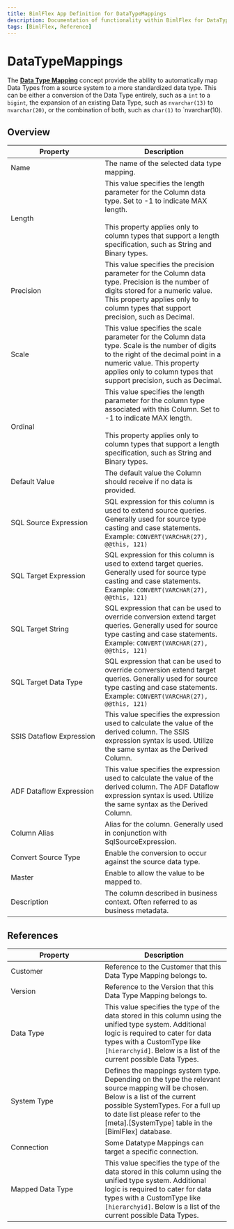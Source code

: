 ```yaml
---
title: BimlFlex App Definition for DataTypeMappings
description: Documentation of functionality within BimlFlex for DataTypeMappings
tags: [BimlFlex, Reference]
---
```


# DataTypeMappings

The [**Data Type Mapping**](bimlflex-data-type-mappings) concept provide the ability to automatically map Data Types from a source system to a more standardized data type. This can be either a conversion of the Data Type entirely, such as a `int` to a `bigint`, the expansion of an existing Data Type, such as `nvarchar(13)` to `nvarchar(20)`, or the combination of both, such as `char(1)` to `nvarchar(10).

## Overview
  
| <div style="width:200px">Property</div> | Description |
| --------- | ----------- |
|Name | The name of the selected data type mapping.|
|Length | This value specifies the length parameter for the Column data type. Set to -1 to indicate MAX length.<br/><br/>This property applies only to column types that support a length specification, such as String and Binary types.|
|Precision | This value specifies the precision parameter for the Column data type. Precision is the number of digits stored for a numeric value. This property applies only to column types that support precision, such as Decimal.|
|Scale | This value specifies the scale parameter for the Column data type. Scale is the number of digits to the right of the decimal point in a numeric value. This property applies only to column types that support precision, such as Decimal.|
|Ordinal | This value specifies the length parameter for the column type associated with this Column. Set to -1 to indicate MAX length.<br/><br/>This property applies only to column types that support a length specification, such as String and Binary types.|
|Default Value | The default value the Column should receive if no data is provided.|
|SQL Source Expression | SQL expression for this column is used to extend source queries. Generally used for source type casting and case statements. Example: `CONVERT(VARCHAR(27), @@this, 121)`|
|SQL Target Expression | SQL expression for this column is used to extend target queries. Generally used for source type casting and case statements. Example: `CONVERT(VARCHAR(27), @@this, 121)`|
|SQL Target String | SQL expression that can be used to override conversion extend target queries. Generally used for source type casting and case statements. Example: `CONVERT(VARCHAR(27), @@this, 121)`|
|SQL Target Data Type | SQL expression that can be used to override conversion extend target queries. Generally used for source type casting and case statements. Example: `CONVERT(VARCHAR(27), @@this, 121)`|
|SSIS Dataflow Expression | This value specifies the expression used to calculate the value of the derived column. The SSIS expression syntax is used. Utilize the same syntax as the Derived Column.|
|ADF Dataflow Expression | This value specifies the expression used to calculate the value of the derived column. The ADF Dataflow expression syntax is used. Utilize the same syntax as the Derived Column.|
|Column Alias | Alias for the column. Generally used in conjunction with SqlSourceExpression.|
|Convert Source Type | Enable the conversion to occur against the source data type.|
|Master | Enable to allow the value to be mapped to.|
|Description | The column described in business context. Often referred to as business metadata.|

## References
  
| <div style="width:200px">Property</div> | Description |
| --------- | ----------- |
|Customer | Reference to the Customer that this Data Type Mapping belongs to.|
|Version | Reference to the Version that this Data Type Mapping belongs to.|
|Data Type | This value specifies the type of the data stored in this column using the unified type system. Additional logic is required to cater for data types with a CustomType like `[hierarchyid]`. Below is a list of the current possible Data Types.|
|System Type | Defines the mappings system type. Depending on the type the relevant source mapping will be chosen. Below is a list of the current possible SystemTypes. For a full up to date list please refer to the [meta].[SystemType] table in the [BimlFlex] database.|
|Connection | Some Datatype Mappings can target a specific connection.|
|Mapped Data Type | This value specifies the type of the data stored in this column using the unified type system. Additional logic is required to cater for data types with a CustomType like `[hierarchyid]`. Below is a list of the current possible Data Types.|

